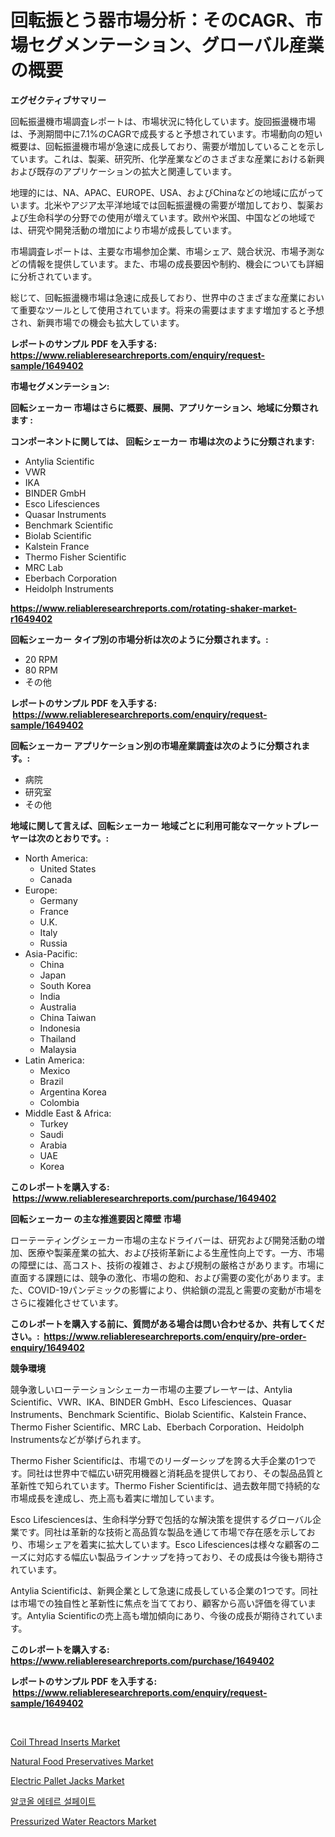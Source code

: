 <p><h1>回転振とう器市場分析：そのCAGR、市場セグメンテーション、グローバル産業の概要</h1></p><p><strong>エグゼクティブサマリー</strong></p>
<p><p>回転振盪機市場調査レポートは、市場状況に特化しています。旋回振盪機市場は、予測期間中に7.1%のCAGRで成長すると予想されています。市場動向の短い概要は、回転振盪機市場が急速に成長しており、需要が増加していることを示しています。これは、製薬、研究所、化学産業などのさまざまな産業における新興および既存のアプリケーションの拡大と関連しています。</p><p>地理的には、NA、APAC、EUROPE、USA、およびChinaなどの地域に広がっています。北米やアジア太平洋地域では回転振盪機の需要が増加しており、製薬および生命科学の分野での使用が増えています。欧州や米国、中国などの地域では、研究や開発活動の増加により市場が成長しています。</p><p>市場調査レポートは、主要な市場参加企業、市場シェア、競合状況、市場予測などの情報を提供しています。また、市場の成長要因や制約、機会についても詳細に分析されています。</p><p>総じて、回転振盪機市場は急速に成長しており、世界中のさまざまな産業において重要なツールとして使用されています。将来の需要はますます増加すると予想され、新興市場での機会も拡大しています。</p></p>
<p><strong>レポートのサンプル PDF を入手する: <a href="https://www.reliableresearchreports.com/enquiry/request-sample/1649402">https://www.reliableresearchreports.com/enquiry/request-sample/1649402</a></strong></p>
<p><strong>市場セグメンテーション:</strong></p>
<p><strong> 回転シェーカー 市場はさらに概要、展開、アプリケーション、地域に分類されます :</strong></p>
<p><strong>コンポーネントに関しては、 回転シェーカー 市場は次のように分類されます: &nbsp;</strong></p>
<p><ul><li>Antylia Scientific</li><li>VWR</li><li>IKA</li><li>BINDER GmbH</li><li>Esco Lifesciences</li><li>Quasar Instruments</li><li>Benchmark Scientific</li><li>Biolab Scientific</li><li>Kalstein France</li><li>Thermo Fisher Scientific</li><li>MRC Lab</li><li>Eberbach Corporation</li><li>Heidolph Instruments</li></ul></p>
<p><strong><a href="https://www.reliableresearchreports.com/rotating-shaker-market-r1649402">https://www.reliableresearchreports.com/rotating-shaker-market-r1649402</a></strong></p>
<p><strong> 回転シェーカー タイプ別の市場分析は次のように分類されます。:</strong></p>
<p><ul><li>20 RPM</li><li>80 RPM</li><li>その他</li></ul></p>
<p><strong>レポートのサンプル PDF を入手する: &nbsp;<a href="https://www.reliableresearchreports.com/enquiry/request-sample/1649402">https://www.reliableresearchreports.com/enquiry/request-sample/1649402</a></strong></p>
<p><strong> 回転シェーカー アプリケーション別の市場産業調査は次のように分類されます。:</strong></p>
<p><ul><li>病院</li><li>研究室</li><li>その他</li></ul></p>
<p><strong>地域に関して言えば、回転シェーカー 地域ごとに利用可能なマーケットプレーヤーは次のとおりです。:</strong></p>
<p><ul>
    <li>
        North America:
        <ul>
            <li>United States</li>
            <li>Canada</li>
        </ul>
    </li>
    <li>
        Europe:
        <ul>
            <li>Germany</li>
            <li>France</li>
            <li>U.K.</li>
            <li>Italy</li>
            <li>Russia</li>
        </ul>
    </li>
    <li>
        Asia-Pacific:
        <ul>
            <li>China</li>
            <li>Japan</li>
            <li>South Korea</li>
            <li>India</li>
            <li>Australia</li>
            <li>China Taiwan</li>
            <li>Indonesia</li>
            <li>Thailand</li>
            <li>Malaysia</li>
        </ul>
    </li>
    <li>
        Latin America:
        <ul>
            <li>Mexico</li>
            <li>Brazil</li>
            <li>Argentina Korea</li>
            <li>Colombia</li>
        </ul>
    </li>
    <li>
        Middle East & Africa:
        <ul>
            <li>Turkey</li>
            <li>Saudi</li>
            <li>Arabia</li>
            <li>UAE</li>
            <li>Korea</li>
        </ul>
    </li>
    </ul></p>
<p><strong>このレポートを購入する: &nbsp;<a href="https://www.reliableresearchreports.com/purchase/1649402">https://www.reliableresearchreports.com/purchase/1649402</a></strong></p>
<p><strong>回転シェーカー の主な推進要因と障壁 市場</strong></p>
<p><p>ローテーティングシェーカー市場の主なドライバーは、研究および開発活動の増加、医療や製薬産業の拡大、および技術革新による生産性向上です。一方、市場の障壁には、高コスト、技術の複雑さ、および規制の厳格さがあります。市場に直面する課題には、競争の激化、市場の飽和、および需要の変化があります。また、COVID-19パンデミックの影響により、供給鎖の混乱と需要の変動が市場をさらに複雑化させています。</p></p>
<p><strong>このレポートを購入する前に、質問がある場合は問い合わせるか、共有してください。:&nbsp; <a href="https://www.reliableresearchreports.com/enquiry/pre-order-enquiry/1649402">https://www.reliableresearchreports.com/enquiry/pre-order-enquiry/1649402</a></strong></p>
<p><strong>競争環境</strong></p>
<p><p>競争激しいローテーションシェーカー市場の主要プレーヤーは、Antylia Scientific、VWR、IKA、BINDER GmbH、Esco Lifesciences、Quasar Instruments、Benchmark Scientific、Biolab Scientific、Kalstein France、Thermo Fisher Scientific、MRC Lab、Eberbach Corporation、Heidolph Instrumentsなどが挙げられます。</p><p>Thermo Fisher Scientificは、市場でのリーダーシップを誇る大手企業の1つです。同社は世界中で幅広い研究用機器と消耗品を提供しており、その製品品質と革新性で知られています。Thermo Fisher Scientificは、過去数年間で持続的な市場成長を達成し、売上高も着実に増加しています。</p><p>Esco Lifesciencesは、生命科学分野で包括的な解決策を提供するグローバル企業です。同社は革新的な技術と高品質な製品を通じて市場で存在感を示しており、市場シェアを着実に拡大しています。Esco Lifesciencesは様々な顧客のニーズに対応する幅広い製品ラインナップを持っており、その成長は今後も期待されています。</p><p>Antylia Scientificは、新興企業として急速に成長している企業の1つです。同社は市場での独自性と革新性に焦点を当てており、顧客から高い評価を得ています。Antylia Scientificの売上高も増加傾向にあり、今後の成長が期待されています。</p></p>
<p><strong>このレポートを購入する: &nbsp; <a href="https://www.reliableresearchreports.com/purchase/1649402">https://www.reliableresearchreports.com/purchase/1649402</a></strong></p>
<p><strong>レポートのサンプル PDF を入手する: &nbsp;<a href="https://www.reliableresearchreports.com/enquiry/request-sample/1649402">https://www.reliableresearchreports.com/enquiry/request-sample/1649402</a></strong><strong></strong></p>
<p>&nbsp;</p>
<p><p><a href="https://github.com/bmorecock/Market-Research-Report-List-2/blob/main/coil-thread-inserts-market.md">Coil Thread Inserts Market</a></p><p><a href="https://www.linkedin.com/pulse/natural-food-preservatives-market-provides-detailed-segmentation-dxkgf?trackingId=Z8qX7OjM7B23ZpFj%2B9ZiFQ%3D%3D">Natural Food Preservatives Market</a></p><p><a href="https://github.com/Krish2023na/Market-Research-Report-List-4/blob/main/electric-pallet-jacks-market.md">Electric Pallet Jacks Market</a></p><p><a href="https://github.com/crfsywufhm81415/Market-Research-Report-List-1/blob/main/198470726082.md">알코올 에테르 설페이트</a></p><p><a href="https://view.publitas.com/reportprime-1/pressurized-water-reactors-market-insight-market-trends-growth-forecasted-from-2024-to-2031/">Pressurized Water Reactors Market</a></p></p>